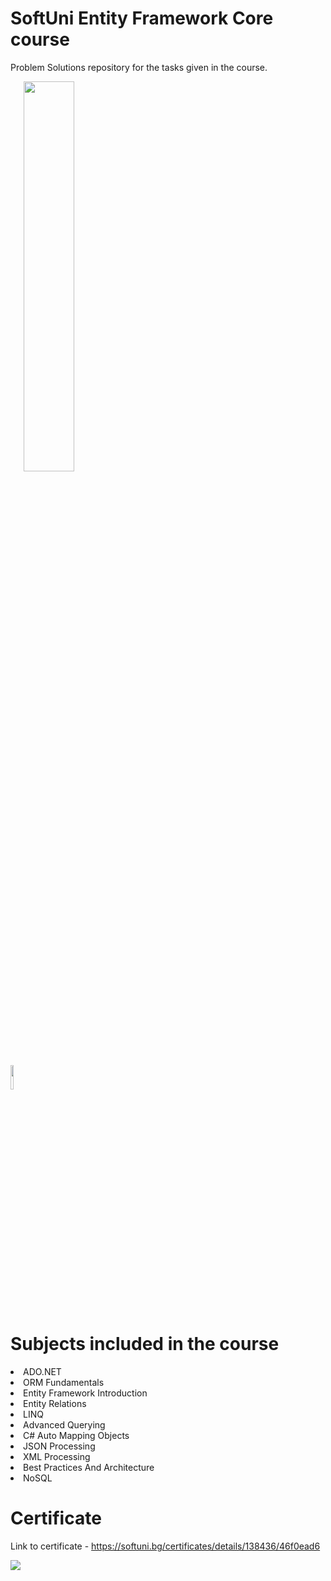 # SoftUni Entity Framework Core course
Problem Solutions repository for the tasks given in the course.
<p></p>
<p>&ensp;&ensp;&ensp;<img style="width: 40%" src="https://www.entityframeworktutorial.net/Images/efcore/ef-core-dev-approaces.png">&ensp;&ensp;&ensp;
</p>
<p></p>
<p></p>
<p></p>
<img src="https://static.gunnarpeipman.com/wp-content/uploads/2019/12/ef-core-featured.png.webp" width="10%">

# Subjects included in the course
<li>ADO.NET</li>
<li>ORM Fundamentals</li>
<li>Entity Framework Introduction</li>
<li>Entity Relations</li>
<li>LINQ</li>
<li>Advanced Querying</li>
<li>C# Auto Mapping Objects</li>
<li>JSON Processing</li>
<li>XML Processing</li>
<li>Best Practices And Architecture</li>
<li>NoSQL</li>
<p></p>
<p></p>
<p></p>

# Certificate
Link to certificate - https://softuni.bg/certificates/details/138436/46f0ead6
<p></p>
<img src="https://i.postimg.cc/zvk2JtfZ/Entity-Framework-Core.png">
